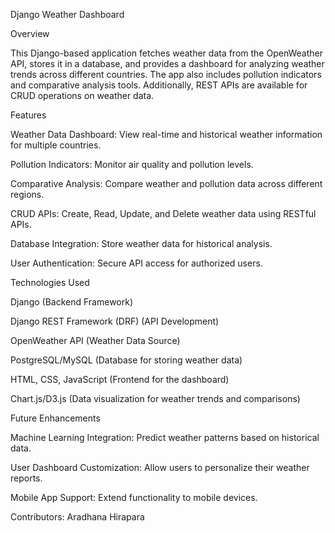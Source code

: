 Django Weather Dashboard

Overview

This Django-based application fetches weather data from the OpenWeather API, stores it in a database, and provides a dashboard for analyzing weather trends across different countries. The app also includes pollution indicators and comparative analysis tools. Additionally, REST APIs are available for CRUD operations on weather data.

Features

Weather Data Dashboard: View real-time and historical weather information for multiple countries.

Pollution Indicators: Monitor air quality and pollution levels.

Comparative Analysis: Compare weather and pollution data across different regions.

CRUD APIs: Create, Read, Update, and Delete weather data using RESTful APIs.

Database Integration: Store weather data for historical analysis.

User Authentication: Secure API access for authorized users.

Technologies Used

Django (Backend Framework)

Django REST Framework (DRF) (API Development)

OpenWeather API (Weather Data Source)

PostgreSQL/MySQL (Database for storing weather data)

HTML, CSS, JavaScript (Frontend for the dashboard)

Chart.js/D3.js (Data visualization for weather trends and comparisons)

Future Enhancements

Machine Learning Integration: Predict weather patterns based on historical data.

User Dashboard Customization: Allow users to personalize their weather reports.

Mobile App Support: Extend functionality to mobile devices.

Contributors:
Aradhana Hirapara 
